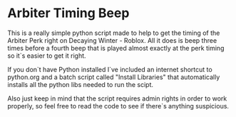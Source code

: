 # Arbiter Timing Beep

This is a really simple python script made to help to get the timing of the Arbiter Perk right on Decaying Winter - Roblox. All it does is beep three times before a fourth beep that is played almost exactly at the perk timing so it\`s easier to get it right.

If you don\`t have Python installed I\`ve included an internet shortcut to python.org and a batch script called "Install Libraries" that automatically installs all the python libs needed to run the scipt.

Also just keep in mind that the script requires admin rights in order to work properly, so feel free to read the code to see if there\`s anything suspicious.
